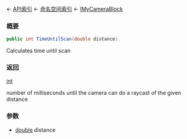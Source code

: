 ← [API索引](Api-Index) ← [命名空间索引](Namespace-Index) ← [IMyCameraBlock](Sandbox.ModAPI.Ingame.IMyCameraBlock)

### 概要

```csharp
public int TimeUntilScan(double distance)
```

Calculates time until scan

### 返回

[int](https://docs.microsoft.com/en-us/dotnet/api/System.Int32?view=netframework-4.6)

number of milliseconds until the camera can do a raycast of the given distance

### 参数

* [double](https://docs.microsoft.com/en-us/dotnet/api/System.Double?view=netframework-4.6) distance
